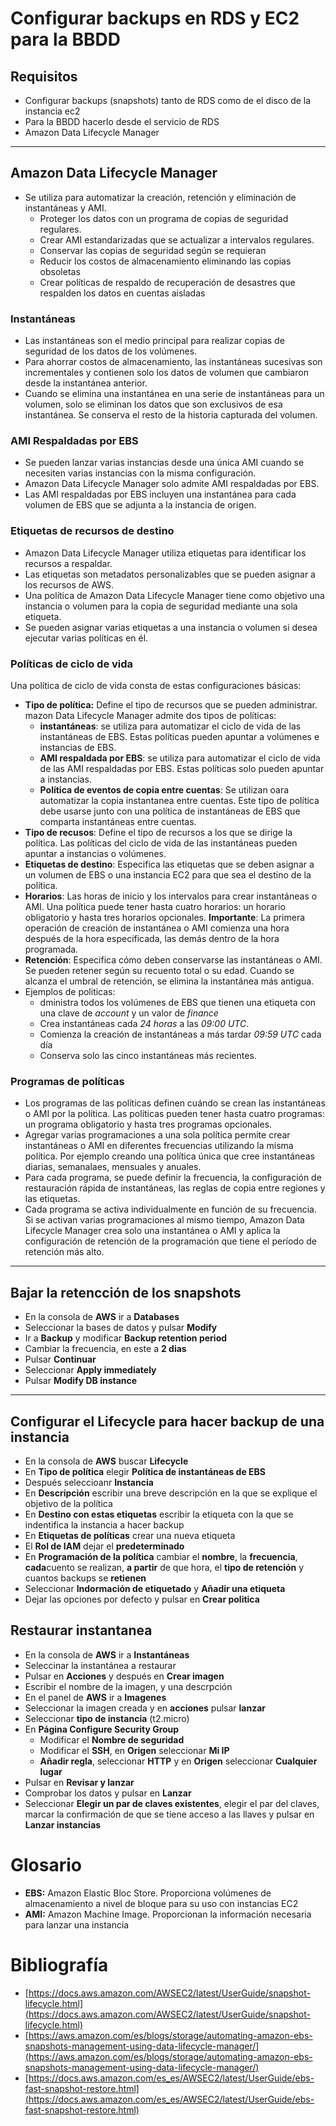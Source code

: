# Configurar backups en RDS y EC2 para la BBDD
## Requisitos
- Configurar backups (snapshots) tanto de RDS como de el disco de la instancia ec2
- Para la BBDD hacerlo desde el servicio de RDS
- Amazon Data Lifecycle Manager
---
## Amazon Data Lifecycle Manager
- Se utiliza para automatizar la creación, retención y eliminación de instantáneas y AMI.
    - Proteger los datos con un programa de copias de seguridad regulares.
    - Crear AMI estandarizadas que se actualizar a intervalos regulares.
    - Conservar las copias de seguridad según se requieran
    - Reducir los costos de almacenamiento eliminando las copias obsoletas
    - Crear políticas de respaldo de recuperación de desastres que respalden los datos en cuentas aisladas
### **Instantáneas**
- Las instantáneas son el medio principal para realizar copias de seguridad de los datos de los volúmenes.
- Para ahorrar costos de almacenamiento, las instantáneas sucesivas son incrementales y contienen solo los datos de volumen que cambiaron desde la instantánea anterior.
- Cuando se elimina una instantánea en una serie de instantáneas para un volumen, solo se eliminan los datos que son exclusivos de esa instantánea. Se conserva el resto de la historia capturada del volumen.
### **AMI Respaldadas por EBS**
- Se pueden lanzar varias instancias desde una única AMI cuando se necesiten varias instancias con la misma configuración.
- Amazon Data Lifecycle Manager solo admite AMI respaldadas por EBS. 
- Las AMI respaldadas por EBS incluyen una instantánea para cada volumen de EBS que se adjunta a la instancia de origen.
### **Etiquetas de recursos de destino**
- Amazon Data Lifecycle Manager utiliza etiquetas para identificar los recursos a respaldar.
- Las etiquetas son metadatos personalizables que se pueden asignar a los recursos de AWS.
- Una política de Amazon Data Lifecycle Manager tiene como objetivo una instancia o volumen para la copia de seguridad mediante una sola etiqueta.
- Se pueden asignar varias etiquetas a una instancia o volumen si desea ejecutar varias políticas en él.
### **Políticas de ciclo de vida**
Una política de ciclo de vida consta de estas configuraciones básicas:
- **Tipo de política:** Define el tipo de recursos que se pueden administrar. mazon Data Lifecycle Manager admite dos tipos de políticas:
    - **instantáneas**: se utiliza para automatizar el ciclo de vida de las instantáneas de EBS. Estas políticas pueden apuntar a volúmenes e instancias de EBS.
    - **AMI respaldada por EBS**: se utiliza para automatizar el ciclo de vida de las AMI respaldadas por EBS. Estas políticas solo pueden apuntar a instancias.
    - **Política de eventos de copia entre cuentas**: Se utilizan oara automatizar la copia instantanea entre cuentas. Este tipo de política debe usarse junto con una política de instantáneas de EBS que comparta instantáneas entre cuentas.
- **Tipo de recusos**: Define el tipo de recursos a los que se dirige la política. Las políticas del ciclo de vida de las instantáneas pueden apuntar a instancias o volúmenes.
- **Etiquetas de destino**: Especifica las etiquetas que se deben asignar a un volumen de EBS o una instancia EC2 para que sea el destino de la política.
- **Horarios**: Las horas de inicio y los intervalos para crear instantáneas o AMI. Una política puede tener hasta cuatro horarios: un horario obligatorio y hasta tres horarios opcionales. **Importante**: La primera operación de creación de instantánea o AMI comienza una hora después de la hora especificada, las demás dentro de la hora programada.
- **Retención**: Especifica cómo deben conservarse las instantáneas o AMI. Se pueden retener según su recuento total o su edad. Cuando se alcanza el umbral de retención, se elimina la instantánea más antigua. 
- Ejemplos de politicas:
    - dministra todos los volúmenes de EBS que tienen una etiqueta con una clave de *account* y un valor de *finance*
    - Crea instantáneas cada *24 horas* a las *09:00 UTC*.
    - Comienza la creación de instantáneas a más tardar *09:59 UTC* cada día
    - Conserva solo las cinco instantáneas más recientes.
### **Programas de políticas**
- Los programas de las políticas definen cuándo se crean las instantáneas o AMI por la política. Las políticas pueden tener hasta cuatro programas: un programa obligatorio y hasta tres programas opcionales.
- Agregar varias programaciones a una sola política permite crear instantáneas o AMI en diferentes frecuencias utilizando la misma política. Por ejemplo creando una política única que cree instantáneas diarias, semanalaes, mensuales y anuales.
- Para cada programa, se puede definir la frecuencia, la configuración de restauración rápida de instantáneas, las reglas de copia entre regiones y las etiquetas.
- Cada programa se activa individualmente en función de su frecuencia. Si se activan varias programaciones al mismo tiempo, Amazon Data Lifecycle Manager crea solo una instantánea o AMI y aplica la configuración de retención de la programación que tiene el período de retención más alto.
---
## Bajar la retencción de los snapshots 
- En la consola de **AWS** ir a **Databases**
- Seleccionar la bases de datos y pulsar **Modify**
- Ir a **Backup** y modificar **Backup retention period**
- Cambiar la frecuencia, en este a **2 dias**
- Pulsar **Continuar**
- Seleccionar **Apply immediately**
- Pulsar **Modify DB instance**
---
## Configurar el Lifecycle para hacer backup de una instancia
- En la consola de **AWS** buscar **Lifecycle**
- En **Tipo de política** elegir **Política de instantáneas de EBS**
- Después seleccioanr **Instancia** 
- En **Descripción** escribir una breve descripción en la que se explique el objetivo de la política
- En **Destino con estas etiquetas** escribir la etiqueta con la que se indentifica la instancia a hacer backup
- En **Etiquetas de políticas** crear una nueva etiqueta
- El **Rol de IAM** dejar el **predeterminado**
- En **Programación de la política** cambiar el **nombre**, la **frecuencia**, **cada**cuento se realizan, **a partir** de que hora, el **tipo de retención** y cuantos backups se **retienen**
- Seleccionar **Indormación de etiquetado** y **Añadir una etiqueta**
- Dejar las opciones por defecto y pulsar en **Crear politica**

## Restaurar instantanea
- En la consola de **AWS** ir a **Instantáneas**
- Seleccinar la instantánea a restaurar
- Pulsar en **Acciones** y después en **Crear imagen**
- Escribir el nombre de la imagen, y una descrpción
- En el panel de **AWS** ir a **Imagenes**
- Seleccionar la imagen creada y en **acciones** pulsar **lanzar**
- Seleccionar **tipo de instancia** (t2.micro)
- En **Página Configure Security Group** 
    - Modificar el **Nombre de seguridad**
    - Modificar el **SSH**, en **Origen** seleccionar **Mi IP**
    - **Añadir regla**, seleccionar **HTTP** y en **Origen** seleccionar **Cualquier lugar**
- Pulsar en **Revisar y lanzar**
- Comprobar los datos y pulsar en **Lanzar**
- Seleccionar **Elegir un par de claves existentes**, elegir el par del claves, marcar la confirmación de que se tiene acceso a las llaves y pulsar en **Lanzar instancias**




# Glosario
- **EBS:** Amazon Elastic Bloc Store. Proporciona volúmenes de almacenamiento a nivel de bloque para su uso con instancias EC2
- **AMI:** Amazon Machine Image. Proporcionan la información necesaria para lanzar una instancia
# Bibliografía
- [https://docs.aws.amazon.com/AWSEC2/latest/UserGuide/snapshot-lifecycle.html](https://docs.aws.amazon.com/AWSEC2/latest/UserGuide/snapshot-lifecycle.html)
- [https://aws.amazon.com/es/blogs/storage/automating-amazon-ebs-snapshots-management-using-data-lifecycle-manager/](https://aws.amazon.com/es/blogs/storage/automating-amazon-ebs-snapshots-management-using-data-lifecycle-manager/)
- [https://docs.aws.amazon.com/es_es/AWSEC2/latest/UserGuide/ebs-fast-snapshot-restore.html](https://docs.aws.amazon.com/es_es/AWSEC2/latest/UserGuide/ebs-fast-snapshot-restore.html)